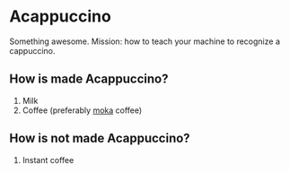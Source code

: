 # Acappuccino
Something awesome.
Mission: how to teach your machine to recognize a cappuccino.

## How is made Acappuccino?
1. Milk
2. Coffee (preferably [moka](https://en.wikipedia.org/wiki/Moka_pot) coffee)

## How is not made Acappuccino?
1. Instant coffee